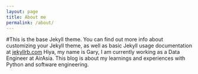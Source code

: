 ```yaml
---
layout: page
title: About me
permalink: /about/
---
```


#This is the base Jekyll theme. You can find out more info about customizing your Jekyll theme, as well as basic Jekyll usage documentation at [jekyllrb.com](https://jekyllrb.com/)
Hiya, my name is Gary, I am currently working as a Data Engineer at AirAsia. This blog is about my learnings and
experiences with Python and software engineering. 
